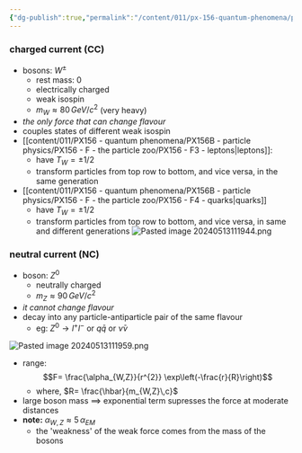 ```yaml
---
{"dg-publish":true,"permalink":"/content/011/px-156-quantum-phenomena/px-156-b-particle-physics/px-156-h-aspects-of-the-forces/px-156-h3-the-weak-force/","noteIcon":"1","created":"2025-08-27T13:14:00.809+01:00","updated":"2024-11-26T20:03:18.000+00:00"}
---
```


### charged current (CC)
- bosons: $W^{\pm}$
	- rest mass: $0$
	- electrically charged
	- weak isospin
	- $m_{W}\approx 80\,GeV/c^{2}$ (very heavy)
- *the only force that can change flavour*
- couples states of different weak isospin
- [[content/011/PX156 - quantum phenomena/PX156B - particle physics/PX156 - F - the particle zoo/PX156 - F3 - leptons\|leptons]]: 
	- have $T_{W}=\pm 1/2$
	- transform particles from top row to bottom, and vice versa, in the same generation
- [[content/011/PX156 - quantum phenomena/PX156B - particle physics/PX156 - F - the particle zoo/PX156 - F4 - quarks\|quarks]]
	- have $T_{W}=\pm 1/2$
	- transform particles from top row to bottom, and vice versa, in same and different generations
![Pasted image 20240513111944.png](/img/user/pics/Pasted%20image%2020240513111944.png)
### neutral current (NC)
- boson: $Z^{0}$
	- neutrally charged
	- $m_{Z}\approx 90\,GeV/c^{2}$
- *it cannot change flavour*
- decay into any particle-antiparticle pair of the same flavour
	- eg: ${} Z^{0} \to l^{+}l^{-}$ or $q\bar q$ or $\bar\nu\nu$

![Pasted image 20240513111959.png](/img/user/pics/Pasted%20image%2020240513111959.png)

- range: 
$$F= \frac{\alpha_{W,Z}}{r^{2}} \exp\left(-\frac{r}{R}\right)$$
	- where, $R= \frac{\hbar}{m_{W,Z}\,c}$ 
- large boson mass $\implies$ exponential term supresses the force at moderate distances
- **note:** $\alpha_{W,Z} \approx 5\,\alpha_{EM}$
	- the 'weakness' of the weak force comes from the mass of the bosons

